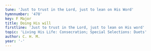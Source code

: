 ```yaml
---
tune: 'Just to trust in the Lord, just to lean on His Word'
hymnnumber: '478'
key: F Major
title: Doing His will
firstline: 'Just to trust in the Lord, just to lean on His word'
topic: 'Living His Life: Consecration; Special Selections: Duets'
author: C. H. M.
year: '-'
---
```

